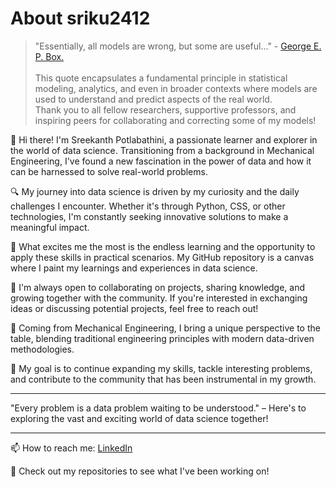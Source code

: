 # About sriku2412

> "Essentially, all models are wrong, but some are useful..." - [George E. P. Box.](https://en.wikipedia.org/wiki/All_models_are_wrong) <br>
> <br>
> This quote encapsulates a fundamental principle in statistical modeling, analytics, and even in broader contexts where models are used to understand and predict aspects of the real world.
> <br>
> Thank you to all fellow researchers, supportive professors, and inspiring peers for collaborating and correcting some of my models!

👋 Hi there! I'm Sreekanth Potlabathini, a passionate learner and explorer in the world of data science. Transitioning from a background in Mechanical Engineering, I've found a new fascination in the power of data and how it can be harnessed to solve real-world problems.

🔍 My journey into data science is driven by my curiosity and the daily challenges I encounter. Whether it's through Python, CSS, or other technologies, I'm constantly seeking innovative solutions to make a meaningful impact.

🌱 What excites me the most is the endless learning and the opportunity to apply these skills in practical scenarios. My GitHub repository is a canvas where I paint my learnings and experiences in data science.

🤝 I'm always open to collaborating on projects, sharing knowledge, and growing together with the community. If you're interested in exchanging ideas or discussing potential projects, feel free to reach out!

💼 Coming from Mechanical Engineering, I bring a unique perspective to the table, blending traditional engineering principles with modern data-driven methodologies.

🎯 My goal is to continue expanding my skills, tackle interesting problems, and contribute to the community that has been instrumental in my growth.

---

"Every problem is a data problem waiting to be understood." – Here's to exploring the vast and exciting world of data science together!

---

📫 How to reach me: [LinkedIn](https://www.linkedin.com/in/potlabathini/)

📝 Check out my repositories to see what I've been working on!

